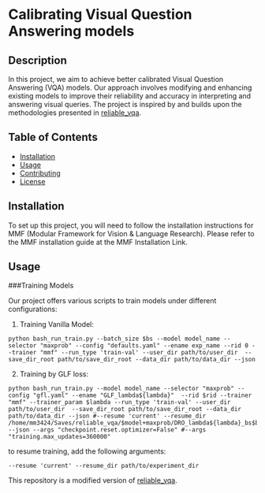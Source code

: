 # Calibrating Visual Question Answering models

## Description
In this project, we aim to achieve better calibrated Visual Question Answering (VQA) models. Our approach involves modifying and enhancing existing models to improve their reliability and accuracy in interpreting and answering visual queries. The project is inspired by and builds upon the methodologies presented in [reliable_vqa](https://github.com/facebookresearch/reliable_vqa).

<!-- Project description and usage instructions will be updated soon. -->

## Table of Contents
- [Installation](#installation)
- [Usage](#usage)
- [Contributing](#contributing)
- [License](#license)

## Installation
To set up this project, you will need to follow the installation instructions for MMF (Modular Framework for Vision & Language Research). Please refer to the MMF installation guide at the MMF Installation Link.


## Usage

###Training Models

Our project offers various scripts to train models under different configurations:

1. Training Vanilla Model:
```
python bash_run_train.py --batch_size $bs --model model_name --selector "maxprob" --config "defaults.yaml" --ename exp_name --rid 0 --trainer "mmf" --run_type 'train-val' --user_dir path/to/user_dir  --save_dir_root path/to/save_dir_root --data_dir path/to/data_dir --json
```
2. Training by GLF loss:
```
python bash_run_train.py --model model_name --selector "maxprob" --config "gfl.yaml" --ename "GLF_lambda${lambda}"  --rid $rid --trainer "mmf" --trainer_param $lambda --run_type 'train-val' --user_dir path/to/user_dir  --save_dir_root path/to/save_dir_root --data_dir path/to/data_dir --json #--resume 'current' --resume_dir /home/mm3424/Saves/reliable_vqa/$model+maxprob/DRO_lambda${lambda}_bs$bs-$rid --json --args "checkpoint.reset.optimizer=False" #--args "training.max_updates=360000"
```

to resume training, add the following arguments:
```
--resume 'current' --resume_dir path/to/experiment_dir
```



This repository is a modified version of [reliable_vqa](https://github.com/facebookresearch/reliable_vqa).
